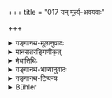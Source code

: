 +++
title = "017 यन् मूर्त्य्-अवयवाः"

+++

<details><summary>गङ्गानथ-मूलानुवादः</summary>

Because the six subtile components of the frame (of primordial matter) enter into (produce) these, therefore the wise ones have described the frame of that (primordial matter) as ‘body.’—(17)
</details>

<details><summary>मानसतरङ्गिणीकृत्</summary>

The enlightened ones know the body of the primal entity that constitutes all existence as being framed by those six types of minute particles.
</details>

<details><summary>मेधातिथिः</summary>

**मूर्तिः** शरीरम् । तदर्थास् तत्सम्पादका **अवयवाः** । **सूक्ष्माः षड्** उक्तस्वरूपाश् च अविशेषाख्याः । **तानीमानि** इन्द्रियाणि वक्ष्यमाणानि च भूतान्य् **आश्रयन्ति** । तस्योत्पत्तेर् भूतान्य् आश्रयन्तीत्य् उच्यते । तदाश्रयोत्पत्तिस् तेषाम् । पठितं च "पञ्चभ्यः पञ्च भूतानि" इति (साम्क् २२) । यद् येन कारणेनाश्रयन्ति तस्मात् कारणात् **शरीरं तस्य** प्रधानस्य येयं मूर्तिः **शरीरम् इत्य्** उच्यते । **मनीषिणः** । मनीषा बुद्धिस् तद्वन्तः पण्डीताः । अथ वा विपरीतः कर्तृभावः । सूक्ष्माः कर्तार इन्द्रियाणि कर्म । अवयवाश् चेन्द्रियाणाम् आश्रयभावं प्रतिपद्यमाना आश्रयन्तीत्य् उच्यते । यथा "बहुभिर् भुक्तः" इति भोजयन् भुक्त इत्य् उच्यते । अथ वानेकार्थत्वाद् धातूनां आश्रयन्ति जनयतीत्य् अर्थः ॥ १.१७ ॥
</details>

<details><summary>गङ्गानथ-भाष्यानुवादः</summary>

‘*Frame*’—body; the ‘*components*’ of it are those things that constitute it; these are ‘*subtile*,’ the ‘*six*’ already described (*viz*.,the five Rudimentary Substances and the Principle of Egoism), which are called ‘*aviśeṣa*,’ the undifferentiated. —*Tāni āśrayanti*—*i.e*., the organs and the elemental substances going to be described ‘enter into’ the said components; which means that they are evolved out of them; *i.e*., the evolution of the organs &c., has for its substratum the six subtile components; this is what has been described in the words ‘the five elemental substances are produced out of the five Rudimentary Substances’ (*Sāṅkhya-Kārikā*, 22). Because they enter into them, therefore the ‘frame of that,’ *i.e*., of Primordial Matter,—has been described as ‘Body.’

*Manasviṇaḥ*, ‘*maṇīṣā*’ is *wisdom*; those possessed of wisdom are
‘*manasvins*,’ *i.e*., *the wise ones*.

\[The above explanation makes ‘*tainīmāni*,’ the organs and substances, the nominative, and the ‘components’ the objective;—this construction is found to be incompatible with the nominative ending in ‘*avayavāḥ*,’ ‘*components*’; hence the *Bhāṣya* puts forward another construction, which has been adopted in the rendering of the text.\]—Or, the relation of the ‘nominative’ and ‘objective’ may be reversed: the ‘subtile components’ being the nominative, and the ‘organs’ the objective (of the verb ‘*āśrayanti*,’); the meaning of ‘*āśrayanti*,’ ‘enter into,’ being that the subtile components serve as the *substratum*—‘*āśraya*’—of the organs; just as in the phrase ‘he has been fed (upon) by many men,’ the man doing the *feeding* is spoken of as ‘fed.’—Or, since verbal roots may have several meanings, ‘*enter in*’ may be explained as ‘produce.’—(17)
</details>

<details><summary>गङ्गानथ-टिप्पन्यः</summary>

Nandana explains the verse to mean that ‘the body of *Hiraṇyagarbha* is called *Śarīra*, body, because it enters all things mentioned in the preceding verses by means of its portions’; according to Medhātithi on the other hand, it means that—the body of *Pradhāna* is called *Śarīra*, because its six components enter into these things,—*viz*., the organs and the elemental substances. Kullūka refers it to the body of Brahman.

The only important points of difference are—(1) while Medhātithi takes it as referring to the body of Pradhāna, others take it as refering to that of Hiraṇyagarbha or Brahmā; and (2) while according to Medhātithi the evolutes entering into that Body are the organs and the gross elemental subtances, according to Nandana, they are only the six principles named in verses 14-15.

The natural construction of the verse appears to be *yat (yasmāt kāraṇāṭ) sūr?yacayacāḥ sūkṣmāḥ tāni imāni ṣaṭ āśrayanti tasmāt*——as set forth by Medhātithi But if *tāni imāni* refers to *indriyāṇi* then there should be an accusative ending in in order to make it the object of
*āśrayanti*. It is in view of this difficulty that the Bhāṣya has put
forward *another* construction by which *sūkṣmāḥ* is the nominative and
*tānīmāni* the objective of the verb *āśrayanti*,
</details>

<details><summary>Bühler</summary>

017	Because those six (kinds of) minute particles, which form the (creator's) frame, enter (a-sri) these (creatures), therefore the wise call his frame sarira, (the body.)
</details>
